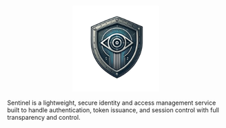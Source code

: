 <div align="center">
  <img src="assets/logo.png" alt="Sentinel Logo" width="200"/>
</div>

Sentinel is a lightweight, secure identity and access management service built to handle authentication, token issuance, and session control with full transparency and control.